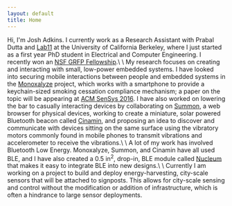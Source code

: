 ```yaml
---
layout: default
title: Home
---
```


Hi, I'm Josh Adkins. I currently work as a Research Assistant with 
Prabal Dutta and [Lab11](http://lab11.eecs.umich.edu) at the 
University of California Berkeley, where I just started as a first year 
PhD student in Electrical and Computer Engineering. 
I recently won an [NSF GRFP Fellowship](https://www.nsfgrfp.org).\\
\\
My research focuses on creating and interacting with small, low-power
embedded systems. I have looked into securing mobile interactions between people
and embedded systems in the [Monoxalyze](http://github.com/lab11/monoxalyze) project, 
which works with a smartphone 
to provide a keychain-sized smoking cessation compliance mechanism; a paper
on the topic
will be appearing at [ACM SenSys 2016](http://sensys.acm.org/2016/). I have
also worked on lowering the bar to casually interacting devices by collaborating
on [Summon](http://github.com/lab11/summon), 
a web browser for physical devices, working to create
a miniature, solar powered Bluetooth beacon called [Cinamin](http://github.com/lab11/cinamin-beacon), 
and proposing
an idea to discover and communicate with devices sitting on the same surface
using the vibratory motors commonly found in mobile phones to transmit vibrations
and accelerometer to receive the vibrations.\\
\\
A lot of my work has involved Bluetooth Low Energy. Monoxalyze, Summon, and 
Cinamin
have all used BLE, and I have also created a 0.5 in<sup>2</sup>, drop-in, 
BLE module called 
[Nucleum](http://github.com/lab11/nucleum) that makes it easy to integrate
BLE into new designs.\\
\\
Currently I am working on a project to build and deploy energy-harvesting, 
city-scale sensors that will be attached to signposts. This allows for 
city-scale sensing and control without the modification or addition of
infrastructure, which is often a hindrance to large sensor deployments.

